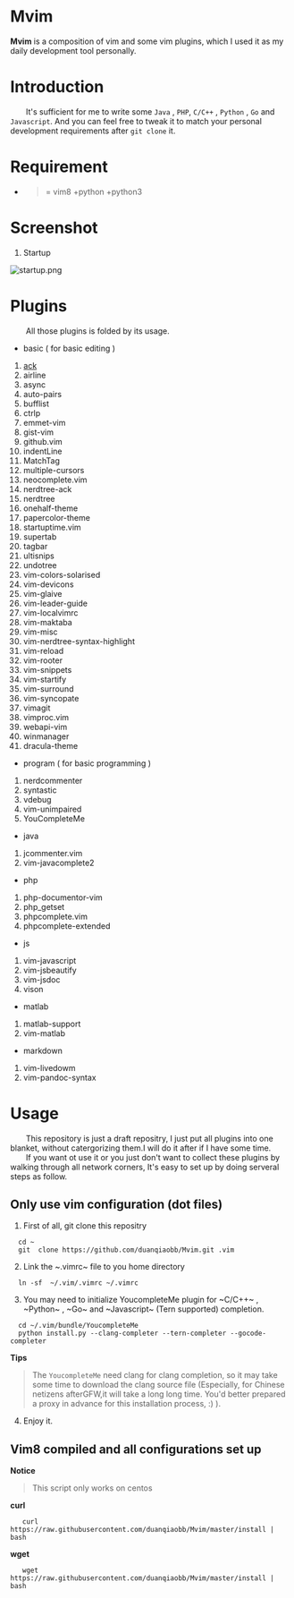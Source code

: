 # Mvim

**Mvim** is a composition of vim and some vim plugins, which I used it as my  daily development tool personally.

# Introduction

&ensp;&ensp;&ensp;&ensp;It's sufficient for me to write some `Java` , `PHP`, `C/C++` , `Python` , `Go` and `Javascript`. And you can feel free to tweak it to match your personal development requirements after `git clone` it.

# Requirement

+ >= vim8 +python +python3


# Screenshot

1. Startup 

![startup.png](https://raw.githubusercontent.com/duanqiaobb/Mvim/master/screenshots/mvim-startup.png)


# Plugins 

&ensp;&ensp;&ensp;&ensp;All those plugins is folded by its usage.

+ basic ( for basic editing )

1.  [ack](https://github.com/mileszs/ack.vim.git)
2.  airline
3.  async 
4.  auto-pairs
5.  bufflist
6.  ctrlp
7.  emmet-vim
8.  gist-vim
9.  github.vim
10. indentLine
11. MatchTag
12. multiple-cursors
13. neocomplete.vim
14. nerdtree-ack
15. nerdtree
16. onehalf-theme
17. papercolor-theme
18. startuptime.vim
19. supertab
20. tagbar
21. ultisnips
22. undotree
23. vim-colors-solarised
24. vim-devicons
25. vim-glaive
27. vim-leader-guide
28. vim-localvimrc
29. vim-maktaba
30. vim-misc
31. vim-nerdtree-syntax-highlight
32. vim-reload
33. vim-rooter
34. vim-snippets
35. vim-startify
36. vim-surround
37. vim-syncopate
38. vimagit
39. vimproc.vim
40. webapi-vim
41. winmanager
42. dracula-theme

+ program ( for basic programming )

1. nerdcommenter
2. syntastic
3. vdebug
4. vim-unimpaired
5. YouCompleteMe

+ java

1. jcommenter.vim
2. vim-javacomplete2

+ php

1. php-documentor-vim
2. php_getset
3. phpcomplete.vim
4. phpcomplete-extended

+ js

1. vim-javascript
2. vim-jsbeautify
3. vim-jsdoc
4. vison

+ matlab

1. matlab-support
2. vim-matlab

+ markdown

1. vim-livedowm
2. vim-pandoc-syntax

# Usage

&ensp;&ensp;&ensp;&ensp;This repository is just a draft repositry, I just put  all plugins into one blanket, without catergorizing them.I will do it after if I have some time.</br>
&ensp;&ensp;&ensp;&ensp;If you want ot use it or you just don't want to collect these plugins by walking through all network corners, It's easy to set up by doing serveral steps as follow.

## Only use vim configuration (dot files)

1. First of all, git clone this repositry

```shell
  cd ~
  git  clone https://github.com/duanqiaobb/Mvim.git .vim
```

2. Link the ~.vimrc~ file to you home directory

```shell
  ln -sf  ~/.vim/.vimrc ~/.vimrc
```

3. You may need to initialize YoucompleteMe plugin for ~C/C++~ , ~Python~ , ~Go~ and ~Javascript~ (Tern supported) completion.

```shell
  cd ~/.vim/bundle/YoucompleteMe
  python install.py --clang-completer --tern-completer --gocode-completer
```
**Tips**
> The `YoucompleteMe`  need  clang for clang completion, so it may take some time to download the clang source file (Especially, for Chinese netizens afterGFW,it will take a long long time. You'd better prepared a proxy in advance for this installation process, :) ).

4. Enjoy it.

## Vim8 compiled and all configurations set up 

**Notice**
> This script only works on centos

**curl**

```shell
   curl https://raw.githubusercontent.com/duanqiaobb/Mvim/master/install | bash 
```
**wget**

```shell
   wget https://raw.githubusercontent.com/duanqiaobb/Mvim/master/install | bash  
```
